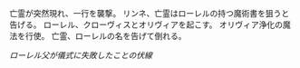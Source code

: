 亡霊が突然現れ、一行を襲撃。
リンネ、亡霊はローレルの持つ魔術書を狙うと告げる。
ローレル、クローヴィスとオリヴィアを起こす。
オリヴィア浄化の魔法を行使。
亡霊、ローレルの名を告げて倒れる。

*ローレル父が儀式に失敗したことの伏線*